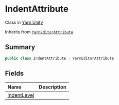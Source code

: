 # IndentAttribute

Class in [Yarn.Unity](/docs/api/csharp/yarn.unity.md)

Inherits from [`YarnEditorAttribute`](/docs/api/csharp/yarn.unity.yarneditorattribute.md)

## Summary



```csharp
public class IndentAttribute : YarnEditorAttribute
```

## Fields

|Name|Description|
|:---|:---|
|[indentLevel](/docs/api/csharp/yarn.unity.indentattribute.indentlevel.md)||

